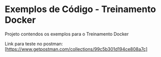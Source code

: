 # Exemplos de Código - Treinamento Docker
Projeto contendos os exemplos para o Treinamento Docker


Link para teste no postman: [https://www.getpostman.com/collections/99c5b301d194ce808a7c]
